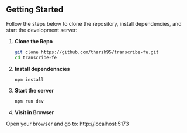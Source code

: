 ## Getting Started

Follow the steps below to clone the repository, install dependencies, and start the development server:

1. **Clone the Repo**
   ```bash
   git clone https://github.com/tharsh95/transcribe-fe.git
   cd transcribe-fe
    ```
2. **Install dependenncies**
   ```bash
   npm install
    ```
3. **Start the server**
   ```bash
   npm run dev
   ```
4. **Visit in Browser**

Open your browser and go to:
http://localhost:5173
